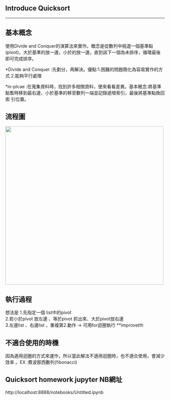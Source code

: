 ## Introduce Quicksort
-------------------------
## 基本概念
使用Divide and Conquer的演算法來實作。概念是從數列中挑選一個基準點(pivot)，大於基準的放一邊，小於的放一邊，直到該下一個為未排序，循環最後即可完成排序。

*Divide and Conquer :先劃分，再解決。優點:1.困難的問題簡化為容易實作的方式
                                         2.能夠平行處理
        
*in-plcae :在蒐集資料時，找到許多相關資料，便來看看差異。基本概念:將基準點暫時移到最右邊，小於基準的移至數列一端並記錄遞增索引，最後將基準點換回索 
                                                              引位置。
                                                        
## 流程圖
<img src="https://github.com/weberliao/Data-structure-and-Algorithm/blob/README.md/asd.jpg" height='500' weight='350'>

## 執行過程
想法是
1.先指定一個 list中的pivot                                                                            
2.若小於pivot 放左邊 、等於pivot 抓出來、大於pivot放右邊                                            
3.左邊list 、右邊list ，重複第2.動作 → 可用for迴圈執行
**improvetth




## 不適合使用的時機
因為適用迴圈的方式來運作，所以當此解法不適用迴圈時，也不適合使用，會減少效率 。EX :費波那西數列(fibonacci)

## Quicksort homework jupyter NB網址
 http://localhost:8888/notebooks/Untitled.ipynb
